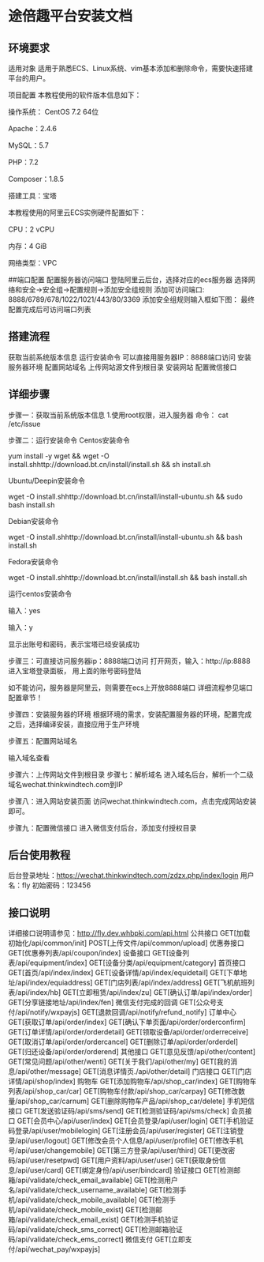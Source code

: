 # 途倍趣平台安装文档

## 环境要求
适用对象
适用于熟悉ECS、Linux系统、vim基本添加和删除命令，需要快速搭建平台的用户。

项目配置
本教程使用的软件版本信息如下：

操作系统： CentOS 7.2 64位

Apache：2.4.6

MySQL：5.7

PHP：7.2

Composer：1.8.5

搭建工具：宝塔

本教程使用的阿里云ECS实例硬件配置如下：

CPU：2 vCPU

内存：4 GiB

网络类型：VPC

##端口配置
配置服务器访问端口
登陆阿里云后台，选择对应的ecs服务器
选择网络和安全->安全组->配置规则->添加安全组规则
添加可访问端口: 8888/6789/678/1022/1021/443/80/3369
添加安全组规则输入框如下图：
最终配置完成后可访问端口列表

## 搭建流程
获取当前系统版本信息
运行安装命令
可以直接用服务器IP：8888端口访问
安装服务器环境
配置网站域名
上传网站源文件到根目录
安装网站
配置微信接口

## 详细步骤
步骤一：获取当前系统版本信息
1.使用root权限，进入服务器 命令： cat /etc/issue


步骤二：运行安装命令
Centos安装命令

yum install -y wget && wget -O install.shhttp://download.bt.cn/install/install.sh && sh install.sh

Ubuntu/Deepin安装命令

wget -O install.shhttp://download.bt.cn/install/install-ubuntu.sh && sudo bash install.sh

Debian安装命令

wget -O install.shhttp://download.bt.cn/install/install-ubuntu.sh && bash install.sh

Fedora安装命令

wget -O install.shhttp://download.bt.cn/install/install.sh && bash install.sh

运行centos安装命令

输入：yes

输入：y

显示出账号和密码，表示宝塔已经安装成功



步骤三：可直接访问服务器ip：8888端口访问
打开网页，输入：http://ip:8888进入宝塔登录面板，
用上面的账号密码登陆

如不能访问，服务器是阿里云，则需要在ecs上开放8888端口
详细流程参见端口配置章节！

步骤四：安装服务器的环境
根据环境的需求，安装配置服务器的环境，配置完成之后，选择编译安装，直接应用于生产环境



步骤五：配置网站域名


输入域名查看

步骤六：上传网站文件到根目录
步骤七：解析域名
进入域名后台，解析一个二级域名wechat.thinkwindtech.com到IP

步骤八：进入网站安装页面
访问wechat.thinkwindtech.com，点击完成网站安装即可。

步骤九：配置微信接口
进入微信支付后台，添加支付授权目录


## 后台使用教程
后台登录地址：https://wechat.thinkwindtech.com/zdzx.php/index/login
用户名：fly
初始密码：123456

## 接口说明
详细接口说明请参见：http://fly.dev.whbpkj.com/api.html
公共接口
GET[加载初始化/api/common/init]
POST[上传文件/api/common/upload]
优惠券接口
GET[优惠券列表/api/coupon/index]
设备接口
GET[设备列表/api/equipment/index]
GET[设备分类/api/equipment/category]
首页接口
GET[首页/api/index/index]
GET[设备详情/api/index/equidetail]
GET[下单地址/api/index/equiaddress]
GET[门店列表/api/index/address]
GET[飞机航班列表/api/index/hb]
GET[立即租赁/api/index/zu]
GET[确认订单/api/index/order]
GET[分享链接地址/api/index/fen]
微信支付完成的回调
GET[公众号支付/api/notify/wxpayjs]
GET[退款回调/api/notify/refund_notify]
订单中心
GET[获取订单/api/order/index]
GET[确认下单页面/api/order/orderconfirm]
GET[订单详情/api/order/orderdetail]
GET[领取设备/api/order/orderreceive]
GET[取消订单/api/order/ordercancel]
GET[删除订单/api/order/orderdel]
GET[归还设备/api/order/orderend]
其他接口
GET[意见反馈/api/other/content]
GET[常见问题/api/other/wenti]
GET[关于我们/api/other/my]
GET[我的消息/api/other/message]
GET[消息详情页./api/other/detail]
门店接口
GET[门店详情/api/shop/index]
购物车
GET[添加购物车/api/shop_car/index]
GET[购物车列表/api/shop_car/car]
GET[购物车付款/api/shop_car/carpay]
GET[修改数量/api/shop_car/carnum]
GET[删除购物车产品/api/shop_car/delete]
手机短信接口
GET[发送验证码/api/sms/send]
GET[检测验证码/api/sms/check]
会员接口
GET[会员中心/api/user/index]
GET[会员登录/api/user/login]
GET[手机验证码登录/api/user/mobilelogin]
GET[注册会员/api/user/register]
GET[注销登录/api/user/logout]
GET[修改会员个人信息/api/user/profile]
GET[修改手机号/api/user/changemobile]
GET[第三方登录/api/user/third]
GET[更改密码/api/user/resetpwd]
GET[用户资料/api/user/user]
GET[获取身份信息/api/user/card]
GET[绑定身份/api/user/bindcard]
验证接口
GET[检测邮箱/api/validate/check_email_available]
GET[检测用户名/api/validate/check_username_available]
GET[检测手机/api/validate/check_mobile_available]
GET[检测手机/api/validate/check_mobile_exist]
GET[检测邮箱/api/validate/check_email_exist]
GET[检测手机验证码/api/validate/check_sms_correct]
GET[检测邮箱验证码/api/validate/check_ems_correct]
微信支付
GET[立即支付/api/wechat_pay/wxpayjs]

